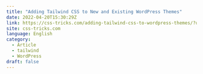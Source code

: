 ```yaml
---
title: "Adding Tailwind CSS to New and Existing WordPress Themes"
date: 2022-04-20T15:30:29Z
link: https://css-tricks.com/adding-tailwind-css-to-wordpress-themes/?utm_medium=RSS&utm_source=news.12bit.vn
site: css-tricks.com
language: English
category:
  - Article
  - tailwind
  - WordPress
draft: false
---
```

